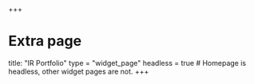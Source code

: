 +++
# Extra page
title: "IR Portfolio"
type = "widget_page"
headless = true  # Homepage is headless, other widget pages are not.
+++
